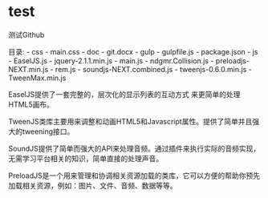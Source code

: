 # test
测试Github

目录:
	-	css
		-	main.css
	-	doc
		-	git.docx
	-	gulp
		-	gulpfile.js
		-	package.json
	-  js
		-	EaselJS.js
		-	jquery-2.1.1.min.js
	    -	main.js
		-	ndgmr.Collision.js
		-	preloadjs-NEXT.min.js
		-	rem.js
		-	soundjs-NEXT.combined.js
		-	tweenjs-0.6.0.min.js
		-	TweenMax.min.js


EaselJS提供了一套完整的，层次化的显示列表的互动方式 来更简单的处理HTML5画布。

TweenJS类库主要用来调整和动画HTML5和Javascript属性。提供了简单并且强大的tweening接口。

SoundJS提供了简单而强大的API来处理音频。通过插件来执行实际的音频实现，无需学习平台相关的知识，简单直接的处理声音。

PreloadJS是一个用来管理和协调相关资源加载的类库，它可以方便的帮助你预先加载相关资源，例如：图片、文件、音频、数据等等。

